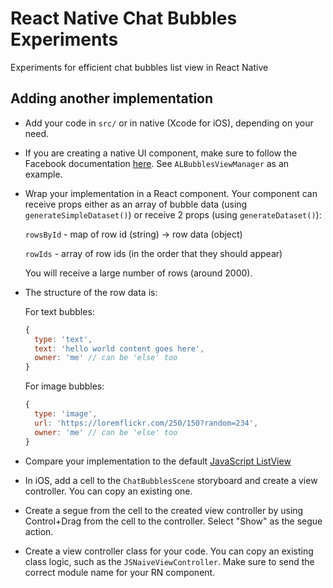# React Native Chat Bubbles Experiments

Experiments for efficient chat bubbles list view in React Native

## Adding another implementation

* Add your code in `src/` or in native (Xcode for iOS), depending on your need.
* If you are creating a native UI component, make sure to follow the Facebook documentation [here](https://facebook.github.io/react-native/docs/native-components-ios.html). See `ALBubblesViewManager` as an example.

* Wrap your implementation in a React component. Your component can receive props either as an array of bubble data (using `generateSimpleDataset()`) or receive 2 props (using `generateDataset()`):

	`rowsById` - map of row id (string) -> row data (object)

	`rowIds` - array of row ids (in the order that they should appear)

	You will receive a large number of rows (around 2000).

* The structure of the row data is:

	For text bubbles:

	```js
	{
	  type: 'text',
	  text: 'hello world content goes here',
	  owner: 'me' // can be 'else' too
	}
	```

	For image bubbles:

	```js
	{
	  type: 'image',
	  url: 'https://loremflickr.com/250/150?random=234',
	  owner: 'me' // can be 'else' too
	}
	```

* Compare your implementation to the default [JavaScript ListView](src/js-listview/index.js)

* In iOS, add a cell to the `ChatBubblesScene` storyboard and create a view controller. You can copy an existing one.
* Create a segue from the cell to the created view controller by using Control+Drag from the cell to the controller. Select "Show" as the segue action.
* Create a view controller class for your code. You can copy an existing class logic, such as the `JSNaiveViewController`. Make sure to send the correct module name for your RN component.
